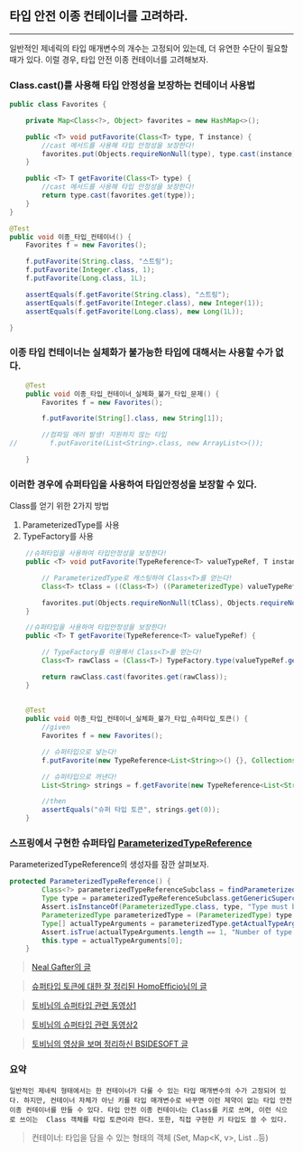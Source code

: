 ## 타입 안전 이종 컨테이너를 고려하라.

---

일반적인 제네릭의 타입 매개변수의 개수는 고정되어 있는데, 더 유연한 수단이 필요할 때가 있다.
이럴 경우, 타입 안전 이종 컨테이너를 고려해보자.

### Class.cast()를 사용해 타입 안정성을 보장하는 컨테이너 사용법

```java
public class Favorites {

    private Map<Class<?>, Object> favorites = new HashMap<>();

    public <T> void putFavorite(Class<T> type, T instance) {
        //cast 메서드를 사용해 타입 안정성을 보장한다!
        favorites.put(Objects.requireNonNull(type), type.cast(instance));
    }

    public <T> T getFavorite(Class<T> type) {
        //cast 메서드를 사용해 타입 안정성을 보장한다!
        return type.cast(favorites.get(type));
    }
}

@Test
public void 이종_타입_컨테이너() {
    Favorites f = new Favorites();

    f.putFavorite(String.class, "스트링");
    f.putFavorite(Integer.class, 1);
    f.putFavorite(Long.class, 1L);

    assertEquals(f.getFavorite(String.class), "스트링");
    assertEquals(f.getFavorite(Integer.class), new Integer(1));
    assertEquals(f.getFavorite(Long.class), new Long(1L));

}
```

### 이종 타입 컨테이너는 실체화가 불가능한 타입에 대해서는 사용할 수가 없다.

````java
    @Test
    public void 이종_타입_컨테이너_실체화_불가_타입_문제() {
        Favorites f = new Favorites();

        f.putFavorite(String[].class, new String[1]);

        //컴파일 에러 발생! 지원하지 않는 타입
//        f.putFavorite(List<String>.class, new ArrayList<>());

    }
````

### 이러한 경우에 슈퍼타입을 사용하여 타입안정성을 보장할 수 있다.

Class<T>를 얻기 위한 2가지 방법

1. ParameterizedType를 사용
2. TypeFactory를 사용

```java
    //슈퍼타입을 사용하여 타입안정성을 보장한다!
    public <T> void putFavorite(TypeReference<T> valueTypeRef, T instance) {

        // ParameterizedType로 캐스팅하여 Class<T>를 얻는다!
        Class<T> tClass = ((Class<T>) ((ParameterizedType) valueTypeRef.getType()).getRawType());

        favorites.put(Objects.requireNonNull(tClass), Objects.requireNonNull(instance));
    }

    //슈퍼타입을 사용하여 타입안정성을 보장한다!
    public <T> T getFavorite(TypeReference<T> valueTypeRef) {

        // TypeFactory를 이용해서 Class<T>를 얻는다!
        Class<T> rawClass = (Class<T>) TypeFactory.type(valueTypeRef.getType()).getRawClass();

        return rawClass.cast(favorites.get(rawClass));
    }
    
    
    @Test
    public void 이종_타입_컨테이너_실체화_불가_타입_슈퍼타입_토큰() {
        //given
        Favorites f = new Favorites();

        // 슈퍼타입으로 넣는다!
        f.putFavorite(new TypeReference<List<String>>() {}, Collections.singletonList("슈퍼 타입 토큰"));

        // 슈퍼타입으로 꺼낸다!
        List<String> strings = f.getFavorite(new TypeReference<List<String>>() {});

        //then
        assertEquals("슈퍼 타입 토큰", strings.get(0));
    }
```

### 스프링에서 구현한 슈퍼타입 [ParameterizedTypeReference](https://github.com/spring-projects/spring-framework/blob/master/spring-core/src/main/java/org/springframework/core/ParameterizedTypeReference.java)

ParameterizedTypeReference의 생성자를 잠깐 살펴보자.
```java
protected ParameterizedTypeReference() {
		Class<?> parameterizedTypeReferenceSubclass = findParameterizedTypeReferenceSubclass(getClass());
		Type type = parameterizedTypeReferenceSubclass.getGenericSuperclass();
		Assert.isInstanceOf(ParameterizedType.class, type, "Type must be a parameterized type"); 
		ParameterizedType parameterizedType = (ParameterizedType) type; //ParameterizedType로 캐스팅한다!
		Type[] actualTypeArguments = parameterizedType.getActualTypeArguments();
		Assert.isTrue(actualTypeArguments.length == 1, "Number of type arguments must be 1");
		this.type = actualTypeArguments[0];
	}

```

>[Neal Gafter의 글](http://gafter.blogspot.com/2006/12/super-type-tokens.html)

>[슈퍼타입 토큰에 대한 잘 정리된 HomoEfficio님의 글](https://homoefficio.github.io/2016/11/30/%ED%81%B4%EB%9E%98%EC%8A%A4-%EB%A6%AC%ED%84%B0%EB%9F%B4-%ED%83%80%EC%9E%85-%ED%86%A0%ED%81%B0-%EC%88%98%ED%8D%BC-%ED%83%80%EC%9E%85-%ED%86%A0%ED%81%B0/)

>[토비님의 슈퍼타입 관련 동영상1](https://www.youtube.com/watch?v=01sdXvZSjcI)

>[토비님의 슈퍼타입 관련 동영상2](https://www.youtube.com/watch?v=y_uGSqpE4So)

>[토비님의 영상을 보며 정리하신 BSIDESOFT 글](https://www.bsidesoft.com/?p=2903)

### 요약
`
일반적인 제네릭 형태에서는 한 컨테이너가 다룰 수 있는 타입 매개변수의 수가 고정되어 있다.
하지만, 컨테이너 자체가 아닌 키를 타입 매개변수로 바꾸면 이런 제약이 없는 타입 안전 이종
컨테이너를 만들 수 있다. 타입 안전 이종 컨테이너는 Class를 키로 쓰며, 이런 식으로 쓰이는 
Class 객체를 타입 토큰이라 한다. 또한, 직접 구현한 키 타입도 쓸 수 있다.
`

>컨테이너: 타입을 담을 수 있는 형태의 객체 (Set<E>, Map<K, v>, List<E> ..등)